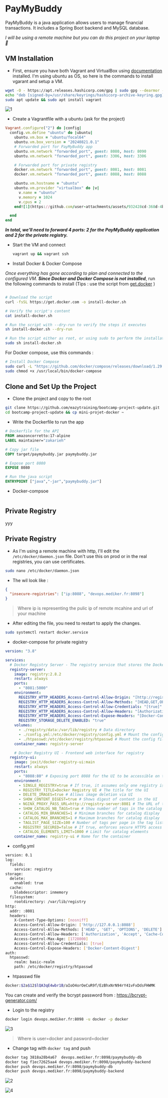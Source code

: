 # PayMyBuddy

PayMyBuddy is a java application allows users to manage financial transactions. It includes a Spring Boot backend and MySQL database. 

*I will be using a remote machine but you can do this project on your laptop 🚀*

## VM Installation 

- First, ensure you have both Vagrant and VirtualBox using [documentation](https://developer.hashicorp.com/vagrant/install) installed. I'm using ubuntu as OS, so here is the commands to install vgarant and setup a VM.

```sh
wget -O - https://apt.releases.hashicorp.com/gpg | sudo gpg --dearmor -o /usr/share/keyrings/hashicorp-archive-keyring.gpg
echo "deb [signed-by=/usr/share/keyrings/hashicorp-archive-keyring.gpg] https://apt.releases.hashicorp.com $(lsb_release -cs) main" | sudo tee /etc/apt/sources.list.d/hashicorp.list
sudo apt update && sudo apt install vagrant
```

![1](https://github.com/user-attachments/assets/a431b718-db50-4a78-8977-f9f37610d892)


- Create a Vagrantfile with a ubuntu (ask for the project)

```ruby
Vagrant.configure("2") do |config|
  config.vm.define "ubuntu" do |ubuntu|
    ubuntu.vm.box = "ubuntu/focal64"
    ubuntu.vm.box_version = "20240821.0.1"
    # Forwarded port for PayMyBuddy app
    ubuntu.vm.network "forwarded_port", guest: 8080, host: 8090
    ubuntu.vm.network "forwarded_port", guest: 3306, host: 3306

    # Forwarded port for private registry
    docker.vm.network "forwarded_port", guest: 8081, host: 8081
    docker.vm.network "forwarded_port", guest: 8088, host: 8088

    ubuntu.vm.hostname = "ubuntu"
    ubuntu.vm.provider "virtualbox" do |v|
      v.name = "ubuntu"
      v.memory = 1024
      v.cpus = 2
    end![1](https://github.com/user-attachments/assets/932428cd-368d-4b1e-a1af-a6604f69124d)

  end
end
```
***In total, we'll need to forward 4 ports: 2 for the PayMyBuddy application and 2 for the private registry.***
-  Start the VM and connect 
 
   ```bash
   vagrant up && vagrant ssh
   ```



- Install Docker & Docker Compose

*Once everything has gone according to plan and  connected to the configured VM.* **_Since  Docker and Docker Compose is not installed_**, run the following commands to install (Tips : use the script from [get.docker](https://get.docker.com/) )
```sh

# Download the script
curl -fsSL https://get.docker.com -o install-docker.sh

# Verify the script's content
cat install-docker.sh

# Run the script with --dry-run to verify the steps it executes
sh install-docker.sh --dry-run

# Run the script either as root, or using sudo to perform the installation.
sudo sh install-docker.sh
```

For Docker compose, use this commands : 
```bash 
# Install Docker Compose
sudo curl -L "https://github.com/docker/compose/releases/download/1.29.2/docker-compose-$(uname -s)-$(uname -m)" -o /usr/local/bin/docker-compose
sudo chmod +x /usr/local/bin/docker-compose
```



## Clone and Set Up the Project

- Clone the project and copy to the root

```bash
git clone https://github.com/eazytraining/bootcamp-project-update.git
cd bootcamp-project-update && cp mini-projet-docker ~
```

- Write the Dockerfile to run the app
```Dockerfile
# Dockerfile for the API
FROM amazoncorretto:17-alpine
LABEL maintainer="zakarieh"

# Copy jar file 
COPY target/paymybuddy.jar paymybuddy.jar

# Expose port 8080 
EXPOSE 8080

# Run the java script
ENTRYPOINT ["java","-jar","paymybuddy.jar"]  
```

- Docker-compsoe 
```yml 

```


## Private Registry 
yyy

## Private Registry 
- As I'm using a remote machine with http, I'll edit the `/etc/docker/daemon.json` file. Don't use this on prod or in the real registries, you can use certificates.

```bash
sudo nano /etc/docker/daemon.json
```
- The wil look like : 
```json
{
  "insecure-registries": ["ip:8088", "devops.mediker.fr:8098"]
}
```

> Where ip is representing the pulic ip of remote mcahine and url of your machine

- After editing the file, you need to restart to apply the changes.

```bash
sudo systemctl restart docker.service
```

- docker-compose for private registry
```yml
version: "3.8"

services:
  # Docker Registry Server - The registry service that stores the Docker images
  registry-server:
    image: registry:2.8.2
    restart: always
    ports:
      - "8081:5000"
    environment:
      REGISTRY_HTTP_HEADERS_Access-Control-Allow-Origin: "[http://registry.example.com]"
      REGISTRY_HTTP_HEADERS_Access-Control-Allow-Methods: "[HEAD,GET,OPTIONS,DELETE]"
      REGISTRY_HTTP_HEADERS_Access-Control-Allow-Credentials: "[true]"
      REGISTRY_HTTP_HEADERS_Access-Control-Allow-Headers: "[Authorization,Accept,Cache-Control]"
      REGISTRY_HTTP_HEADERS_Access-Control-Expose-Headers: "[Docker-Content-Digest]"
      REGISTRY_STORAGE_DELETE_ENABLED: "true"
    volumes:
      - ./registry/data:/var/lib/registry # Data directory
      - ./config.yml:/etc/docker/registry/config.yml # Mount the config file
      - ./htpasswd:/etc/docker/registry/htpasswd # Mount the config file
    container_name: registry-server

    # Docker Registry UI - Frontend web interface for registry
  registry-ui:
    image: joxit/docker-registry-ui:main
    restart: always
    ports:
      - "8088:80" # Exposing port 8088 for the UI to be accessible on the host
    environment:
      - SINGLE_REGISTRY=true # If true, it assumes only one registry is configured
      - REGISTRY_TITLE=Docker Registry UI # The title for the UI
      - DELETE_IMAGES=true # Allows image deletion via UI
      - SHOW_CONTENT_DIGEST=true # Shows digest of content in the UI
      - NGINX_PROXY_PASS_URL=http://registry-server:8081 # The URL of the registry server
      - SHOW_CATALOG_NB_TAGS=true # Show number of tags in the catalog
      - CATALOG_MIN_BRANCHES=1 # Minimum branches for catalog display
      - CATALOG_MAX_BRANCHES=1 # Maximum branches for catalog display
      - TAGLIST_PAGE_SIZE=100 # Number of tags per page in the tag list
      - REGISTRY_SECURED=false # If true, enforces secure HTTPS access
      - CATALOG_ELEMENTS_LIMIT=1000 # Limit for catalog elements
    container_name: registry-ui # Name for the container
```
- config.yml

```sh
version: 0.1
log:
  fields:
    service: registry
storage:
  delete:
    enabled: true
  cache:
    blobdescriptor: inmemory
  filesystem:
    rootdirectory: /var/lib/registry
http:
  addr: :8081
  headers:
    X-Content-Type-Options: [nosniff]
    Access-Control-Allow-Origin: ['http://127.0.0.1:8088']
    Access-Control-Allow-Methods: ['HEAD', 'GET', 'OPTIONS', 'DELETE']
    Access-Control-Allow-Headers: ['Authorization', 'Accept', 'Cache-Control']
    Access-Control-Max-Age: [1728000]
    Access-Control-Allow-Credentials: [true]
    Access-Control-Expose-Headers: ['Docker-Content-Digest']
auth:
  htpasswd:
    realm: basic-realm
    path: /etc/docker/registry/htpasswd
```
- htpasswd file 
```sh
docker:$2a$12$lQA3qE4wbr1B/aIoO4orOeCuR9f/EzBhxNrN94rY41vFxDdsFHWMK
```
You can create and verify the bcrypt password from : https://bcrypt-generator.com/

- Login to the registry
```sh 
docker login devops.mediker.fr:8098 -u docker -p docker
``` 
![3](https://github.com/user-attachments/assets/0b8c50b7-2918-4d73-afa0-abbd839deea5)

> Where is user=docker and pasword=docker

- Change tag with `docker tag` and push

```sh
docker tag 3818a28b4a67  devops.mediker.fr:8098/paymybuddy-db
docker tag f1ec72625aa4 devops.mediker.fr:8098/paymybuddy-backend
docker push devops.mediker.fr:8098/paymybuddy-db
docker push devops.mediker.fr:8098/paymybuddy-backend
```
![2](https://github.com/user-attachments/assets/37a7a2cb-befb-4dc8-8eee-dd1019f6fab6)


![4](https://github.com/user-attachments/assets/a25d397b-a116-470d-a522-8ad22253cd2a)
